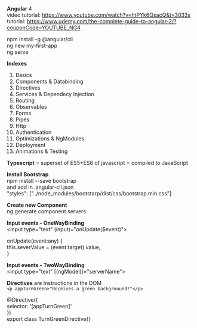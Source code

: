 <b>Angular</b> 4 <br/>
video tutorial: https://www.youtube.com/watch?v=htPYk6QxacQ&t=3033s <br/>
tutorial: https://www.udemy.com/the-complete-guide-to-angular-2/?couponCode=YOUTUBE_NG4 <br/>

npm install -g @angular/cli <br/>
ng new my-first-app <br/>
ng serve <br/>

<b>Indexes</b> <br/>

1. Basics
2. Components & Databinding
3. Directives
4. Services & Dependecy Injection
5. Routing
6. Observables
7. Forms
8. Pipes
9. Http
10. Authentication
11. Optimizations & NgModules
12. Deployment
13. Animations & Testing

<b>Typescript</b> = superset of ES5+ES6 of javascript = compiled to JavaScript <br/>

<b>Install Bootstrap</b> <br/>
npm install --save bootstrap <br/>
and add in .angular-cli.json <br/>
"styles": ["../node_modules/bootstarp/dist/css/bootstrap.min.css"]<br/>

<b>Create new Component</b> <br/>
ng generate component servers <br/>

<b>Input events - OneWayBinding</b><br/>
<input type="text" (input)="onUpdate($event)"><br/>

onUpdate(event:any) {<br/>
  	this.severValue = (<HTMLInputElement>event.target).value;<br/>
}<br/>
  
<b>Input events - TwoWayBinding</b><br/>
<input type="text" [(ngModel)]="serverName"><br/>

<b>Directives</b> are Instructions in the DOM<br/>
`<p appTurnGreen>"Receives a green backgrouund!"</p>`<br/>

@Directive({<br/>
	selector: '[appTurnGreen]'<br/>
})<br/>
export class TurnGreenDirective{}<br/>
